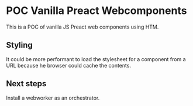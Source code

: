 # POC Vanilla Preact Webcomponents

This is a POC of vanilla JS Preact web components using HTM.

## Styling

It could be more performant to load the stylesheet for a component from a URL because he browser could cache the contents.

## Next steps

Install a webworker as an orchestrator.
